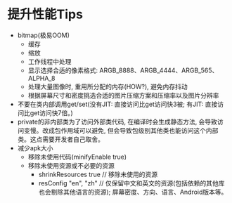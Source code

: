 # 提升性能Tips

- bitmap(极易OOM)
  - 缓存
  - 缩放
  - 工作线程中处理
  - 显示选择合适的像素格式: ARGB_8888、ARGB_4444、ARGB_565、ALPHA_8
  - 处理大量图像时, 重用所分配的内存(HOW?), 避免内存抖动
  - 根据屏幕尺寸和密度挑选合适的图片压缩方案和压缩率以及图片分辨率
- 不要在类内部调用get/set(没有JIT: 直接访问比get访问快3被; 有JIT: 直接访问比get访问快7倍。)
- private的非内部类为了访问外部类代码, 在编译时会生成静态方法, 会导致访问变慢。改成包作用域可以避免, 但会导致包级别其他类也能访问这个内部类。这点需要开发者自己取舍。
- 减少apk大小
  - 移除未使用代码(minifyEnable true)
  - 移除未使用资源或不必要的资源
    - shrinkResources true // 移除未使用的资源
    - resConfig "en", "zh" // 仅保留中文和英文的资源(包括依赖的其他库也会剔除其他语言的资源); 屏幕密度、方向、语言、Android版本等。

